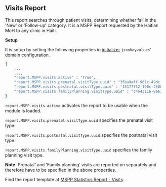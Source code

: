 ## Visits Report
This report searches through patient visits, determining whether fall in the 'New' or 'Follow-up' category. It is a MSPP Report requested by the Haitian MoH to any clinic in Haiti.

**Setup**

It is setup by setting the following properties in [initializer](https://github.com/mekomsolutions/openmrs-module-initializer) `jsonkeyvalues`' domain configuration. 

```bash
{
    ...
    ...,
    "report.MSPP.visits.active" : "true",
    "report.MSPP.visits.prenatal.visitType.uuid" : "35ba9aff-901c-49dc-8630-a59385480d18",
    "report.MSPP.visits.postnatal.visitType.uuid" : "15177712-190c-4508-a76b-9f596a9a79f4",
    "report.MSPP.visits.familyPlanning.visitType.uuid" : "c4643116-8a61-499f-b62b-ff9375db0b7d"
}
```
`report.MSPP.visits.active` activates the report to be usable when the module is loaded.

`report.MSPP.visits.prenatal.visitType.uuid` specifies the prenatal visit type.

`report.MSPP.visits.postnatal.visitType.uuid` specifies the postnatal visit type.

`report.MSPP.visits.familyPlanning.visitType.uuid` specifies the family planning visit type.

**Note**
'Prenatal' and 'Family planning' visits are reported on separately and therefore have to be specified in the above properties.

Find the report template at [MSPP Statistics Report - Visits](https://docs.google.com/spreadsheets/d/13A3gBRwi45-YwnArNsDgQB4EPVwsTswp/edit#gid=1723158101).